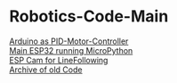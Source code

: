 # Robotics-Code-Main
[Arduino as PID-Motor-Controller](https://github.com/NES-FM/Robotics-Atmel-PID-Controller)  
[Main ESP32 running MicroPython](https://github.com/NES-FM/Robotics-Code-MainESP)  
[ESP Cam for LineFollowing](https://github.com/NES-FM/Robotics-Code-ESPCam)  
[Archive of old Code](https://github.com/NES-FM/Robotics-Code-Archive)  
